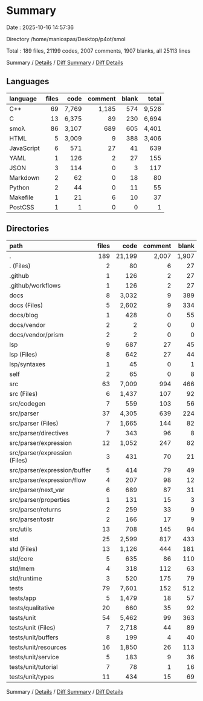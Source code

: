 # Summary

Date : 2025-10-16 14:57:36

Directory /home/maniospas/Desktop/p4ot/smol

Total : 189 files,  21199 codes, 2007 comments, 1907 blanks, all 25113 lines

Summary / [Details](details.md) / [Diff Summary](diff.md) / [Diff Details](diff-details.md)

## Languages
| language | files | code | comment | blank | total |
| :--- | ---: | ---: | ---: | ---: | ---: |
| C++ | 69 | 7,769 | 1,185 | 574 | 9,528 |
| C | 13 | 6,375 | 89 | 230 | 6,694 |
| smoλ | 86 | 3,107 | 689 | 605 | 4,401 |
| HTML | 5 | 3,009 | 9 | 388 | 3,406 |
| JavaScript | 6 | 571 | 27 | 41 | 639 |
| YAML | 1 | 126 | 2 | 27 | 155 |
| JSON | 3 | 114 | 0 | 3 | 117 |
| Markdown | 2 | 62 | 0 | 18 | 80 |
| Python | 2 | 44 | 0 | 11 | 55 |
| Makefile | 1 | 21 | 6 | 10 | 37 |
| PostCSS | 1 | 1 | 0 | 0 | 1 |

## Directories
| path | files | code | comment | blank | total |
| :--- | ---: | ---: | ---: | ---: | ---: |
| . | 189 | 21,199 | 2,007 | 1,907 | 25,113 |
| . (Files) | 2 | 80 | 6 | 27 | 113 |
| .github | 1 | 126 | 2 | 27 | 155 |
| .github/workflows | 1 | 126 | 2 | 27 | 155 |
| docs | 8 | 3,032 | 9 | 389 | 3,430 |
| docs (Files) | 5 | 2,602 | 9 | 334 | 2,945 |
| docs/blog | 1 | 428 | 0 | 55 | 483 |
| docs/vendor | 2 | 2 | 0 | 0 | 2 |
| docs/vendor/prism | 2 | 2 | 0 | 0 | 2 |
| lsp | 9 | 687 | 27 | 45 | 759 |
| lsp (Files) | 8 | 642 | 27 | 44 | 713 |
| lsp/syntaxes | 1 | 45 | 0 | 1 | 46 |
| self | 2 | 65 | 0 | 8 | 73 |
| src | 63 | 7,009 | 994 | 466 | 8,469 |
| src (Files) | 6 | 1,437 | 107 | 92 | 1,636 |
| src/codegen | 7 | 559 | 103 | 56 | 718 |
| src/parser | 37 | 4,305 | 639 | 224 | 5,168 |
| src/parser (Files) | 7 | 1,665 | 144 | 82 | 1,891 |
| src/parser/directives | 7 | 343 | 96 | 8 | 447 |
| src/parser/expression | 12 | 1,052 | 247 | 82 | 1,381 |
| src/parser/expression (Files) | 3 | 431 | 70 | 21 | 522 |
| src/parser/expression/buffer | 5 | 414 | 79 | 49 | 542 |
| src/parser/expression/flow | 4 | 207 | 98 | 12 | 317 |
| src/parser/next_var | 6 | 689 | 87 | 31 | 807 |
| src/parser/properties | 1 | 131 | 15 | 3 | 149 |
| src/parser/returns | 2 | 259 | 33 | 9 | 301 |
| src/parser/tostr | 2 | 166 | 17 | 9 | 192 |
| src/utils | 13 | 708 | 145 | 94 | 947 |
| std | 25 | 2,599 | 817 | 433 | 3,849 |
| std (Files) | 13 | 1,126 | 444 | 181 | 1,751 |
| std/core | 5 | 635 | 86 | 110 | 831 |
| std/mem | 4 | 318 | 112 | 63 | 493 |
| std/runtime | 3 | 520 | 175 | 79 | 774 |
| tests | 79 | 7,601 | 152 | 512 | 8,265 |
| tests/app | 5 | 1,479 | 18 | 57 | 1,554 |
| tests/qualitative | 20 | 660 | 35 | 92 | 787 |
| tests/unit | 54 | 5,462 | 99 | 363 | 5,924 |
| tests/unit (Files) | 7 | 2,718 | 44 | 89 | 2,851 |
| tests/unit/buffers | 8 | 199 | 4 | 40 | 243 |
| tests/unit/resources | 16 | 1,850 | 26 | 113 | 1,989 |
| tests/unit/service | 5 | 183 | 9 | 36 | 228 |
| tests/unit/tutorial | 7 | 78 | 1 | 16 | 95 |
| tests/unit/types | 11 | 434 | 15 | 69 | 518 |

Summary / [Details](details.md) / [Diff Summary](diff.md) / [Diff Details](diff-details.md)